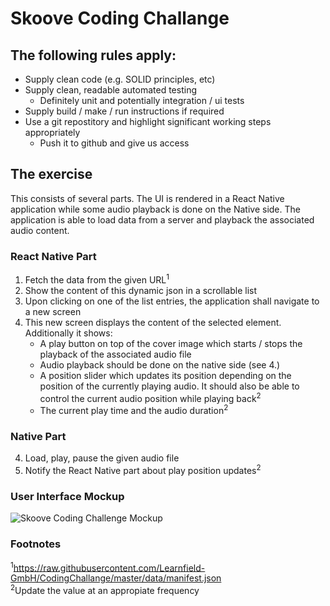 # Skoove Coding Challange

## The following rules apply:

- Supply clean code (e.g. SOLID principles, etc)
- Supply clean, readable automated testing 
  - Definitely unit and potentially integration / ui tests
- Supply build / make / run instructions if required
- Use a git repostitory and highlight significant working steps appropriately
  - Push it to github and give us access

## The exercise

This consists of several parts. The UI is rendered in a React Native application while some audio playback is done on the Native side. The application is able to load data from a server and playback the associated audio content.

### React Native Part

1. Fetch the data from the given URL<sup>1</sup>
2. Show the content of this dynamic json in a scrollable list
3. Upon clicking on one of the list entries, the application shall navigate to a new screen
4. This new screen displays the content of the selected element. Additionally it shows:
   - A play button on top of the cover image which starts / stops the playback of the associated audio file
   - Audio playback should be done on the native side (see 4.)
   - A position slider which updates its position depending on the position of the currently playing audio. It should also be able to control the current audio position while playing back<sup>2</sup>
   - The current play time and the audio duration<sup>2</sup> 

### Native Part 

4. Load, play, pause the given audio file
5. Notify the React Native part about play position updates<sup>2</sup>

### User Interface Mockup
![Skoove Coding Challenge Mockup][logo]

### Footnotes

<sup>1</sup>https://raw.githubusercontent.com/Learnfield-GmbH/CodingChallange/master/data/manifest.json  
<sup>2</sup>Update the value at an appropiate frequency

[logo]: https://raw.githubusercontent.com/Learnfield-GmbH/CodingChallange/master/mockup.jpg